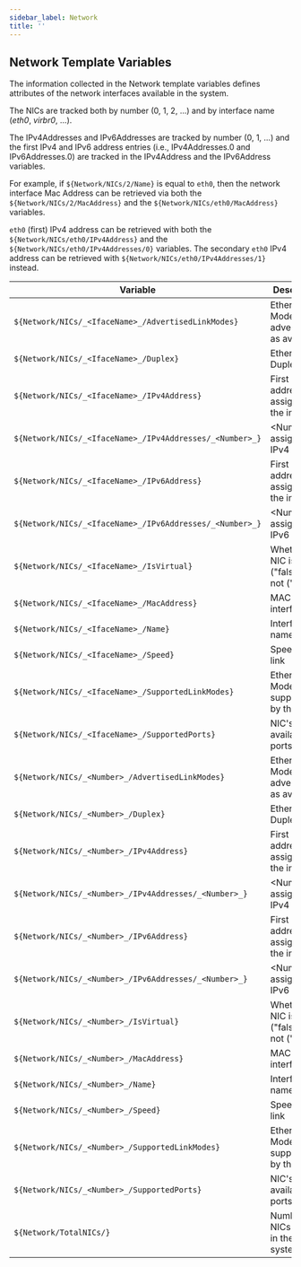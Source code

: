 ```yaml
---
sidebar_label: Network
title: ''
---
```


## Network Template Variables

The information collected in the Network template variables defines attributes of the network
interfaces available in the system.

The NICs are tracked both by number (0, 1, 2, ...) and by interface name (_eth0_, _virbr0_, ...).

The IPv4Addresses and IPv6Addresses are tracked by number (0, 1, ...) and the first IPv4 and IPv6
address entries (i.e., IPv4Addresses.0 and IPv6Addresses.0) are tracked in the IPv4Address and the
IPv6Address variables.

For example, if `${Network/NICs/2/Name}` is equal to `eth0`, then the network interface
Mac Address can be retrieved via both the `${Network/NICs/2/MacAddress}` and the
`${Network/NICs/eth0/MacAddress}` variables.

`eth0` (first) IPv4 address can be retrieved with both the `${Network/NICs/eth0/IPv4Address}`
and the `${Network/NICs/eth0/IPv4Addresses/0}` variables.
The secondary `eth0` IPv4 address can be retrieved with `${Network/NICs/eth0/IPv4Addresses/1}` instead.

| Variable                                                  | Description                                       |  from |
| --------------------------------------------------------- | ------------------------------------------------- | ----- |
| `${Network/NICs/_<IfaceName>_/AdvertisedLinkModes}`       | Ethernet Link Modes advertised as available       | 1.7.0 |
| `${Network/NICs/_<IfaceName>_/Duplex}`                    | Ethernet Duplex mode                              | 1.7.0 |
| `${Network/NICs/_<IfaceName>_/IPv4Address}`               | First IPv4 address assigned to the interface      | 1.7.0 |
| `${Network/NICs/_<IfaceName>_/IPv4Addresses/_<Number>_}`  | \<Number\>ith assigned IPv4 address               | 1.7.0 |
| `${Network/NICs/_<IfaceName>_/IPv6Address}`               | First IPv6 address assigned to the interface      | 1.7.0 |
| `${Network/NICs/_<IfaceName>_/IPv6Addresses/_<Number>_}`  | \<Number\>ith assigned IPv6 address               | 1.7.0 |
| `${Network/NICs/_<IfaceName>_/IsVirtual}`                 | Whether the NIC is real ("false") or not ("true") | 1.7.0 |
| `${Network/NICs/_<IfaceName>_/MacAddress}`                | MAC of the interface                              | 1.7.0 |
| `${Network/NICs/_<IfaceName>_/Name}`                      | Interface name                                    | 1.7.0 |
| `${Network/NICs/_<IfaceName>_/Speed}`                     | Speed of the link                                 | 1.7.0 |
| `${Network/NICs/_<IfaceName>_/SupportedLinkModes}`        | Ethernet Link Modes supported by the NIC          | 1.7.0 |
| `${Network/NICs/_<IfaceName>_/SupportedPorts}`            | NIC's available ports                             | 1.7.0 |
| `${Network/NICs/_<Number>_/AdvertisedLinkModes}`          | Ethernet Link Modes advertised as available       | 1.7.0 |
| `${Network/NICs/_<Number>_/Duplex}`                       | Ethernet Duplex mode                              | 1.7.0 |
| `${Network/NICs/_<Number>_/IPv4Address}`                  | First IPv4 address assigned to the interface      | 1.7.2 |
| `${Network/NICs/_<Number>_/IPv4Addresses/_<Number>_}`     | \<Number\>ith assigned IPv4 address               | 1.7.2 |
| `${Network/NICs/_<Number>_/IPv6Address}`                  | First IPv6 address assigned to the interface      | 1.7.2 |
| `${Network/NICs/_<Number>_/IPv6Addresses/_<Number>_}`     | \<Number\>ith assigned IPv6 address               | 1.7.2 |
| `${Network/NICs/_<Number>_/IsVirtual}`                    | Whether the NIC is real ("false") or not ("true") | 1.7.0 |
| `${Network/NICs/_<Number>_/MacAddress}`                   | MAC of the interface                              | 1.7.0 |
| `${Network/NICs/_<Number>_/Name}`                         | Interface name                                    | 1.7.0 |
| `${Network/NICs/_<Number>_/Speed}`                        | Speed of the link                                 | 1.7.0 |
| `${Network/NICs/_<Number>_/SupportedLinkModes}`           | Ethernet Link Modes supported by the NIC          | 1.7.0 |
| `${Network/NICs/_<Number>_/SupportedPorts}`               | NIC's available ports                             | 1.7.0 |
| `${Network/TotalNICs/}`                                   | Number of NICs present in the system              | 1.7.0 |
